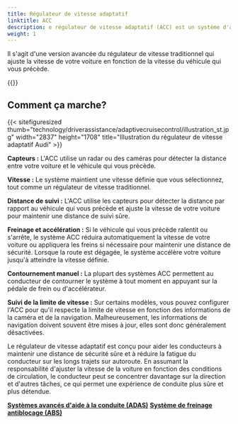 ```yaml
---
title: Régulateur de vitesse adaptatif
linktitle: ACC
description: e régulateur de vitesse adaptatif (ACC) est un système d'aide à la conduite qui utilise des capteurs et des logiciels pour maintenir une distance de sécurité entre votre voiture et le véhicule qui vous précède lorsque vous roulez sur l'autoroute.
weight: 1
---
```

<!-- markdownlint-disable MD033 -->

Il s'agit d'une version avancée du régulateur de vitesse traditionnel qui ajuste la vitesse de votre voiture en fonction de la vitesse du véhicule qui vous précède.

{{<evkxdisplayaddarticle />}}

## Comment ça marche?

{{< sitefiguresized thumb="technology/driverassistance/adaptivecruisecontrol/illustration_st.jpg" width="2837" height="1708" title="Illustration du régulateur de vitesse adaptatif Audi" >}}

**Capteurs :** L'ACC utilise un radar ou des caméras pour détecter la distance entre votre voiture et le véhicule qui vous précède.

**Vitesse :** Le système maintient une vitesse définie que vous sélectionnez, tout comme un régulateur de vitesse traditionnel.

**Distance de suivi :** L'ACC utilise les capteurs pour détecter la distance par rapport au véhicule qui vous précède et ajuste la vitesse de votre voiture pour maintenir une distance de suivi sûre.

**Freinage et accélération :** Si le véhicule qui vous précède ralentit ou s'arrête, le système ACC réduira automatiquement la vitesse de votre voiture ou appliquera les freins si nécessaire pour maintenir une distance de sécurité. Lorsque la route est dégagée, le système accélère votre voiture jusqu'à atteindre la vitesse définie.

**Contournement manuel :** La plupart des systèmes ACC permettent au conducteur de contourner le système à tout moment en appuyant sur la pédale de frein ou d'accélérateur.

**Suivi de la limite de vitesse :** Sur certains modèles, vous pouvez configurer l'ACC pour qu'il respecte la limite de vitesse en fonction des informations de la caméra et de la navigation. Malheureusement, les informations de navigation doivent souvent être mises à jour, elles sont donc généralement désactivées.

Le régulateur de vitesse adaptatif est conçu pour aider les conducteurs à maintenir une distance de sécurité sûre et à réduire la fatigue du conducteur sur les longs trajets sur autoroute. En assumant la responsabilité d'ajuster la vitesse de la voiture en fonction des conditions de circulation, le conducteur peut se concentrer davantage sur la direction et d'autres tâches, ce qui permet une expérience de conduite plus sûre et plus détendue.

<div class="mt-3 mb-3">
     <a href="../" class="text-decoration-none text-black"><strong><i class="bi-arrow-left"></i> Systèmes avancés d'aide à la conduite (ADAS)</strong></a>
     <a href="../antilockbrakingsystem/" class="text-decoration-none text-black float-end"><strong>Système de freinage antiblocage (ABS)<i class="bi-arrow-right"> </i></strong></a>
</div>